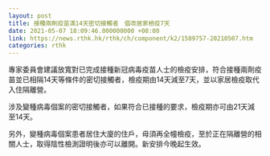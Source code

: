 ```yaml
---
layout: post
title: 接種兩劑疫苗滿14天密切接觸者　倡改居家檢疫7天
date: 2021-05-07 18:09:46.000000000 +08:00
link: https://news.rthk.hk/rthk/ch/component/k2/1589757-20210507.htm
categories: rthk
---
```


專家委員會建議放寬對已完成接種新冠病毒疫苗人士的檢疫安排，符合接種兩劑疫苗並已相隔14天等條件的密切接觸者，檢疫期由14天減至7天，並以家居檢疫取代入住隔離營。

涉及變種病毒個案的密切接觸者，如果符合已接種的要求，檢疫期亦可由21天減至14天。

另外，變種病毒個案患者居住大廈的住戶，毋須再全幢檢疫，至於正在隔離營的相關人士，取得陰性檢測證明後亦可以離開。新安排今晚起生效。
